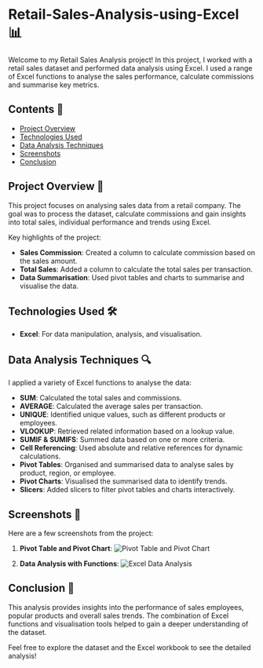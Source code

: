 # Retail-Sales-Analysis-using-Excel 📊

Welcome to my Retail Sales Analysis project! In this project, I worked with a retail sales dataset and performed data analysis using Excel. I used a range of Excel functions to analyse the sales performance, calculate commissions and summarise key metrics.

## Contents 📑
- [Project Overview](#project-overview)
- [Technologies Used](#technologies-used)
- [Data Analysis Techniques](#data-analysis-techniques)
- [Screenshots](#screenshots)
- [Conclusion](#conclusion)
  
## Project Overview 🚀

This project focuses on analysing sales data from a retail company. The goal was to process the dataset, calculate commissions and gain insights into total sales, individual performance and trends using Excel.

Key highlights of the project:
- **Sales Commission**: Created a column to calculate commission based on the sales amount.
- **Total Sales**: Added a column to calculate the total sales per transaction.
- **Data Summarisation**: Used pivot tables and charts to summarise and visualise the data.

## Technologies Used 🛠️
- **Excel**: For data manipulation, analysis, and visualisation.

## Data Analysis Techniques 🔍

I applied a variety of Excel functions to analyse the data:

- **SUM**: Calculated the total sales and commissions.
- **AVERAGE**: Calculated the average sales per transaction.
- **UNIQUE**: Identified unique values, such as different products or employees.
- **VLOOKUP**: Retrieved related information based on a lookup value.
- **SUMIF & SUMIFS**: Summed data based on one or more criteria.
- **Cell Referencing**: Used absolute and relative references for dynamic calculations.
- **Pivot Tables**: Organised and summarised data to analyse sales by product, region, or employee.
- **Pivot Charts**: Visualised the summarised data to identify trends.
- **Slicers**: Added slicers to filter pivot tables and charts interactively.

## Screenshots 📸

Here are a few screenshots from the project:

1. **Pivot Table and Pivot Chart**:
   ![Pivot Table and Pivot Chart](./images/pivot_table_chart.png)
   
2. **Data Analysis with Functions**:
   ![Excel Data Analysis](./images/excel_analysis.png)

## Conclusion 🎯

This analysis provides insights into the performance of sales employees, popular products and overall sales trends. The combination of Excel functions and visualisation tools helped to gain a deeper understanding of the dataset.

Feel free to explore the dataset and the Excel workbook to see the detailed analysis!

